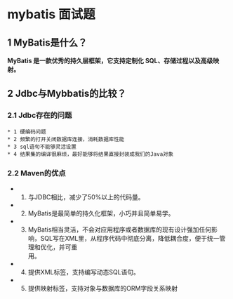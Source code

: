 
# mybatis 面试题

## 1 MyBatis是什么？

__MyBatis 是一款优秀的持久层框架，它支持定制化 SQL、存储过程以及高级映射。__

## 2 Jdbc与Mybbatis的比较？

### 2.1 Jdbc存在的问题
  
    * 1 硬编码问题
    * 2 频繁的打开关闭数据库连接，消耗数据库性能
    * 3 sql语句不能够灵活设置
    * 4 结果集的编译很麻烦，最好能够将结果直接封装成我们的Java对象
    
### 2.2 Maven的优点


   * 1. 与JDBC相比，减少了50%以上的代码量。

   * 2. MyBatis是最简单的持久化框架，小巧并且简单易学。

   * 3. MyBatis相当灵活，不会对应用程序或者数据库的现有设计强加任何影响，SQL写在XML里，从程序代码中彻底分离，降低耦合度，便于统一管理和优化，并可重  
        用。

   * 4. 提供XML标签，支持编写动态SQL语句。

   * 5. 提供映射标签，支持对象与数据库的ORM字段关系映射
   
## 




